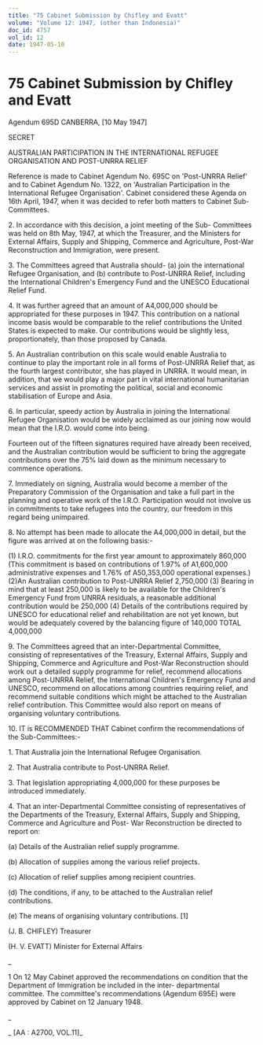 ```yaml
---
title: "75 Cabinet Submission by Chifley and Evatt"
volume: "Volume 12: 1947, (other than Indonesia)"
doc_id: 4757
vol_id: 12
date: 1947-05-10
---
```


# 75 Cabinet Submission by Chifley and Evatt

Agendum 695D CANBERRA, [10 May 1947]

SECRET

AUSTRALIAN PARTICIPATION IN THE INTERNATIONAL REFUGEE ORGANISATION AND POST-UNRRA RELIEF

Reference is made to Cabinet Agendum No. 695C on 'Post-UNRRA Relief' and to Cabinet Agendum No. 1322, on 'Australian Participation in the International Refugee Organisation'. Cabinet considered these Agenda on 16th April, 1947, when it was decided to refer both matters to Cabinet Sub-Committees.

2\. In accordance with this decision, a joint meeting of the Sub- Committees was held on 8th May, 1947, at which the Treasurer, and the Ministers for External Affairs, Supply and Shipping, Commerce and Agriculture, Post-War Reconstruction and Immigration, were present.

3\. The Committees agreed that Australia should- (a) join the international Refugee Organisation, and (b) contribute to Post-UNRRA Relief, including the International Children's Emergency Fund and the UNESCO Educational Relief Fund.

4\. It was further agreed that an amount of A4,000,000 should be appropriated for these purposes in 1947. This contribution on a national income basis would be comparable to the relief contributions the United States is expected to make. Our contributions would be slightly less, proportionately, than those proposed by Canada.

5\. An Australian contribution on this scale would enable Australia to continue to play the important role in all forms of Post-UNRRA Relief that, as the fourth largest contributor, she has played in UNRRA. It would mean, in addition, that we would play a major part in vital international humanitarian services and assist in promoting the political, social and economic stabilisation of Europe and Asia.

6\. In particular, speedy action by Australia in joining the International Refugee Organisation would be widely acclaimed as our joining now would mean that the I.R.O. would come into being.

Fourteen out of the fifteen signatures required have already been received, and the Australian contribution would be sufficient to bring the aggregate contributions over the 75% laid down as the minimum necessary to commence operations.

7\. Immediately on signing, Australia would become a member of the Preparatory Commission of the Organisation and take a full part in the planning and operative work of the I.R.O. Participation would not involve us in commitments to take refugees into the country, our freedom in this regard being unimpaired.

8\. No attempt has been made to allocate the A4,000,000 in detail, but the figure was arrived at on the following basis:-

(1) I.R.O. commitments for the first year amount to approximately 860,000 (This commitment is based on contributions of 1.97% of A1,600,000 administrative expenses and 1.76% of A50,353,000 operational expenses.) (2)An Australian contribution to Post-UNRRA Relief 2,750,000 (3) Bearing in mind that at least 250,000 is likely to be available for the Children's Emergency Fund from UNRRA residuals, a reasonable additional contribution would be 250,000 (4) Details of the contributions required by UNESCO for educational relief and rehabilitation are not yet known, but would be adequately covered by the balancing figure of 140,000 TOTAL 4,000,000

9\. The Committees agreed that an inter-Departmental Committee, consisting of representatives of the Treasury, External Affairs, Supply and Shipping, Commerce and Agriculture and Post-War Reconstruction should work out a detailed supply programme for relief, recommend allocations among Post-UNRRA Relief, the International Children's Emergency Fund and UNESCO, recommend on allocations among countries requiring relief, and recommend suitable conditions which might be attached to the Australian relief contribution. This Committee would also report on means of organising voluntary contributions.

10\. IT is RECOMMENDED THAT Cabinet confirm the recommendations of the Sub-Committees:-

1\. That Australia join the International Refugee Organisation.

2\. That Australia contribute to Post-UNRRA Relief.

3\. That legislation appropriating 4,000,000 for these purposes be introduced immediately.

4\. That an inter-Departmental Committee consisting of representatives of the Departments of the Treasury, External Affairs, Supply and Shipping, Commerce and Agriculture and Post- War Reconstruction be directed to report on:

(a) Details of the Australian relief supply programme.

(b) Allocation of supplies among the various relief projects.

(c) Allocation of relief supplies among recipient countries.

(d) The conditions, if any, to be attached to the Australian relief contributions.

(e) The means of organising voluntary contributions. [1]

(J. B. CHIFLEY) Treasurer

(H. V. EVATT) Minister for External Affairs

_

1 On 12 May Cabinet approved the recommendations on condition that the Department of Immigration be included in the inter- departmental committee. The committee's recommendations (Agendum 695E) were approved by Cabinet on 12 January 1948.

_

_ [AA : A2700, VOL.11]_
